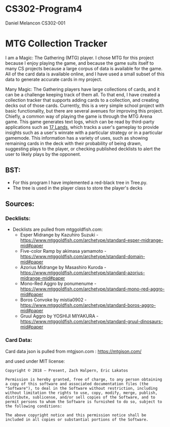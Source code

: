 # CS302-Program4
Daniel Melancon
CS302-001

# MTG Collection Tracker

I am a Magic: The Gathering (MTG) player. I chose MTG for this project because I enjoy playing the game, and because the game suits itself to many CS projects because a large corpus of data is available for the game. All of the card data is available online, and I have used a small subset of this data to generate accurate cards in my project.

Many Magic: The Gathering players have large collections of cards, and it can be a challenge keeping track of them all. To that end, I have created a collection tracker that supports adding cards to a collection, and creating decks out of those cards. Currently, this is a very simple school project with basic functionality, but there are several avenues for improving this project. Chiefly, a common way of playing the game is through the MTG Arena game. This game generates text logs, which can be read by third-party applications such as [17 Lands](https://www.17lands.com/), which tracks a user's gameplay to provide insights such as a user's winrate with a particular strategy or in a particular gamemode. This information has a variety of uses, such as showing remaining cards in the deck with their probability of being drawn, suggesting plays to the player, or checking published decklists to alert the user to likely plays by the opponent. 

## BST:
* For this program I have implemented a red-black tree in Tree.py. 
* The tree is used in the player class to store the player's decks

## Sources: 

### Decklists:
* Decklists are pulled from mtggoldfish.com:
    * Esper Midrange    by Kazuhiro Suzuki   -https://www.mtggoldfish.com/archetype/standard-esper-midrange-mid#paper
    * Five-color Ramp   by akimasa yamamoto  -https://www.mtggoldfish.com/archetype/standard-domain-mid#paper
    * Azorius Midrange  by Masashiro Kuroda  -https://www.mtggoldfish.com/archetype/standard-azorius-midrange-mid#paper
    * Mono-Red Aggro    by ponumenume        -https://www.mtggoldfish.com/archetype/standard-mono-red-aggro-mid#paper
    * Boros Convoke     by mistia0902        -https://www.mtggoldfish.com/archetype/standard-boros-aggro-mid#paper
    * Gruul Aggro       by YOSHIJI MIYAKURA  -https://www.mtggoldfish.com/archetype/standard-gruul-dinosaurs-mid#paper
 

### Card Data: 
Card data json is pulled from mtgjson.com : https://mtgjson.com/ 

and used under MIT license:
~~~
Copyright © 2018 – Present, Zach Halpern, Eric Lakatos

Permission is hereby granted, free of charge, to any person obtaining a copy of this software and associated documentation files (the "Software"), to deal in the Software without restriction, including without limitation the rights to use, copy, modify, merge, publish, distribute, sublicense, and/or sell copies of the Software, and to permit persons to whom the Software is furnished to do so, subject to the following conditions:

The above copyright notice and this permission notice shall be included in all copies or substantial portions of the Software.
~~~